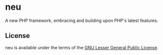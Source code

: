# neu
A new PHP framework, embracing and building upon PHP's latest features.

## License
neu is available under the terms of the [GNU Lesser General Public License](./LICENSE).

